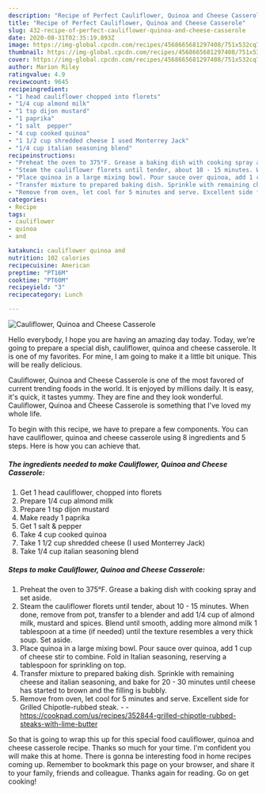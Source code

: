 ```yaml
---
description: "Recipe of Perfect Cauliflower, Quinoa and Cheese Casserole"
title: "Recipe of Perfect Cauliflower, Quinoa and Cheese Casserole"
slug: 432-recipe-of-perfect-cauliflower-quinoa-and-cheese-casserole
date: 2020-08-31T02:35:19.893Z
image: https://img-global.cpcdn.com/recipes/4568665681297408/751x532cq70/cauliflower-quinoa-and-cheese-casserole-recipe-main-photo.jpg
thumbnail: https://img-global.cpcdn.com/recipes/4568665681297408/751x532cq70/cauliflower-quinoa-and-cheese-casserole-recipe-main-photo.jpg
cover: https://img-global.cpcdn.com/recipes/4568665681297408/751x532cq70/cauliflower-quinoa-and-cheese-casserole-recipe-main-photo.jpg
author: Marion Riley
ratingvalue: 4.9
reviewcount: 9645
recipeingredient:
- "1 head cauliflower chopped into florets"
- "1/4 cup almond milk"
- "1 tsp dijon mustard"
- "1 paprika"
- "1 salt  pepper"
- "4 cup cooked quinoa"
- "1 1/2 cup shredded cheese I used Monterrey Jack"
- "1/4 cup italian seasoning blend"
recipeinstructions:
- "Preheat the oven to 375°F. Grease a baking dish with cooking spray and set aside."
- "Steam the cauliflower florets until tender, about 10 - 15 minutes. When done, remove from pot, transfer to a blender and add 1/4 cup of almond milk, mustard and spices. Blend until smooth, adding more almond milk 1 tablespoon at a time (if needed) until the texture resembles a very thick soup. Set aside."
- "Place quinoa in a large mixing bowl. Pour sauce over quinoa, add 1 cup of cheese stir to combine. Fold in Italian seasoning, reserving a tablespoon for sprinkling on top."
- "Transfer mixture to prepared baking dish. Sprinkle with remaining cheese and italian seasoning, and bake for 20 - 30 minutes until cheese has started to brown and the filling is bubbly."
- "Remove from oven, let cool for 5 minutes and serve. Excellent side for Grilled Chipotle-rubbed steak.  https://cookpad.com/us/recipes/352844-grilled-chipotle-rubbed-steaks-with-lime-butter"
categories:
- Recipe
tags:
- cauliflower
- quinoa
- and

katakunci: cauliflower quinoa and 
nutrition: 102 calories
recipecuisine: American
preptime: "PT16M"
cooktime: "PT60M"
recipeyield: "3"
recipecategory: Lunch

---
```



![Cauliflower, Quinoa and Cheese Casserole](https://img-global.cpcdn.com/recipes/4568665681297408/751x532cq70/cauliflower-quinoa-and-cheese-casserole-recipe-main-photo.jpg)

Hello everybody, I hope you are having an amazing day today. Today, we're going to prepare a special dish, cauliflower, quinoa and cheese casserole. It is one of my favorites. For mine, I am going to make it a little bit unique. This will be really delicious.

Cauliflower, Quinoa and Cheese Casserole is one of the most favored of current trending foods in the world. It is enjoyed by millions daily. It is easy, it's quick, it tastes yummy. They are fine and they look wonderful. Cauliflower, Quinoa and Cheese Casserole is something that I've loved my whole life.




To begin with this recipe, we have to prepare a few components. You can have cauliflower, quinoa and cheese casserole using 8 ingredients and 5 steps. Here is how you can achieve that.

<!--inarticleads1-->

##### The ingredients needed to make Cauliflower, Quinoa and Cheese Casserole:

1. Get 1 head cauliflower, chopped into florets
1. Prepare 1/4 cup almond milk
1. Prepare 1 tsp dijon mustard
1. Make ready 1 paprika
1. Get 1 salt &amp; pepper
1. Take 4 cup cooked quinoa
1. Take 1 1/2 cup shredded cheese (I used Monterrey Jack)
1. Take 1/4 cup italian seasoning blend




<!--inarticleads2-->

##### Steps to make Cauliflower, Quinoa and Cheese Casserole:

1. Preheat the oven to 375°F. Grease a baking dish with cooking spray and set aside.
1. Steam the cauliflower florets until tender, about 10 - 15 minutes. When done, remove from pot, transfer to a blender and add 1/4 cup of almond milk, mustard and spices. Blend until smooth, adding more almond milk 1 tablespoon at a time (if needed) until the texture resembles a very thick soup. Set aside.
1. Place quinoa in a large mixing bowl. Pour sauce over quinoa, add 1 cup of cheese stir to combine. Fold in Italian seasoning, reserving a tablespoon for sprinkling on top.
1. Transfer mixture to prepared baking dish. Sprinkle with remaining cheese and italian seasoning, and bake for 20 - 30 minutes until cheese has started to brown and the filling is bubbly.
1. Remove from oven, let cool for 5 minutes and serve. Excellent side for Grilled Chipotle-rubbed steak. -  - https://cookpad.com/us/recipes/352844-grilled-chipotle-rubbed-steaks-with-lime-butter




So that is going to wrap this up for this special food cauliflower, quinoa and cheese casserole recipe. Thanks so much for your time. I'm confident you will make this at home. There is gonna be interesting food in home recipes coming up. Remember to bookmark this page on your browser, and share it to your family, friends and colleague. Thanks again for reading. Go on get cooking!
